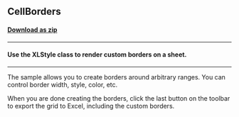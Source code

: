 ## CellBorders
#### [Download as zip](https://minhaskamal.github.io/DownGit/#/home?url=https://github.com/GrapeCity/ComponentOne-WinForms-Samples/tree/master/NetFramework\Excel\CS\CellBorders)
____
#### Use the XLStyle class to render custom borders on a sheet.
____
The sample allows you to create borders around arbitrary ranges. You can control border width, style, color, etc. 

When you are done creating the borders, click the last button on the toolbar to export the grid to Excel, including the custom borders. 